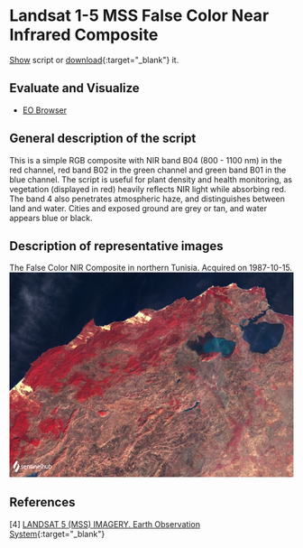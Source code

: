 # Landsat 1-5 MSS False Color Near Infrared Composite

<a href="#" id='togglescript'>Show</a> script or [download](script.js){:target="_blank"} it.
<div id='script_view' style="display:none">
{% highlight javascript %}
{% include_relative script.js %}
{% endhighlight %}
</div>

## Evaluate and Visualize

- [EO Browser](https://sentinelshare.page.link/gP7E)

## General description of the script

This is a simple RGB composite with NIR band B04 (800 - 1100 nm) in the red channel, red band B02 in the green channel and green band B01 in the blue channel. The script is useful for plant density and health monitoring, as vegetation (displayed in red) heavily reflects NIR light while absorbing red. The band 4 also penetrates atmospheric haze, and distinguishes between land and water. Cities and exposed ground are grey or tan, and water appears blue or black. 

## Description of representative images

The False Color NIR Composite in northern Tunisia. Acquired on 1987-10-15.
![The script example 1](fig/fig1.png)

## References

[4] [LANDSAT 5 (MSS) IMAGERY. Earth Observation System](https://eos.com/find-satellite/landsat-5-mss/){:target="_blank"}
